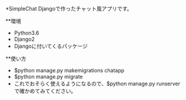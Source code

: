 *SimpleChat
Djangoで作ったチャット風アプリです。

**環境
- Python3.6
- Django2
- Djangoに付いてくるパッケージ

**使い方
- $python manage.py makemigrations chatapp
- $python manage.py migrate
- これでおそらく使えるようになるので、$python manage.py runserver　
で確かめてみてください。
